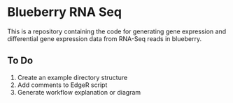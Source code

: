 # Blueberry RNA Seq
This is a repository containing the code for generating gene expression and differential gene expression data from RNA-Seq reads in blueberry.

## To Do
1. Create an example directory structure
2. Add comments to EdgeR script
3. Generate workflow explanation or diagram
